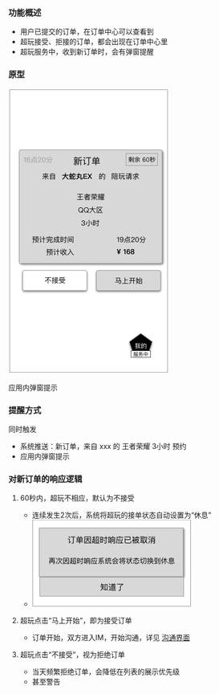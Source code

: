 ### 功能概述
* 用户已提交的订单，在订单中心可以查看到
* 超玩接受、拒接的订单，都会出现在订单中心里
* 超玩服务中，收到新订单时，会有弹窗提醒

### 原型
![](img/新订单.jpg)

应用内弹窗提示

### 提醒方式
同时触发

* 系统推送：新订单，来自 xxx 的 王者荣耀 3小时 预约
* 应用内弹窗提示

### 对新订单的响应逻辑
1. 60秒内，超玩不相应，默认为不接受
	* 连续发生2次后，系统将超玩的接单状态自动设置为“休息”
	* ![](img/对象-超时未响应.jpg)

2. 超玩点击“马上开始”，即为接受订单
	* 订单开始，双方进入IM，开始沟通，详见 [沟通界面](im.md)
3. 超玩点击“不接受”，视为拒绝订单
	* 当天频繁拒绝订单，会降低在列表的展示优先级
	* 甚至警告



